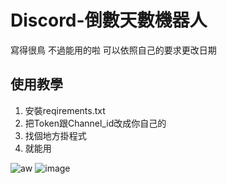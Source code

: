 # Discord-倒數天數機器人
寫得很鳥 不過能用的啦
可以依照自己的要求更改日期
## 使用教學
1. 安裝reqirements.txt
2. 把Token跟Channel_id改成你自己的
3. 找個地方掛程式
4. 就能用

![aw](https://github.com/MrPingot/Discord-countdown-day-bot/assets/97339781/0697b9b2-4665-41db-b5fc-2f42224e33ca)
![image](https://github.com/MrPingot/Discord-/assets/97339781/b3ba1e94-9bcd-44d6-b4df-de999e30ab21)



